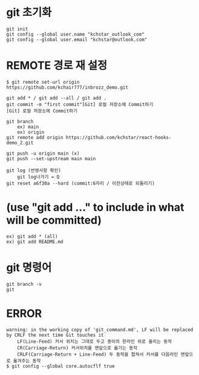 #  git 초기화 
    git init
    git config --global user.name "kchstar_outlook_com"
    git config --global user.email "kchstar@outlook.com"
# REMOTE 경로 재 설정
    $ git remote set-url origin https://github.com/kchair777/inbrozz_demo.git

    git add * / git add --all / git add . 
    git commit -m "first commit"[Git] 로컬 저장소에 Commit하기
    [Git] 로컬 저장소에 Commit하기

    git branch 
        ex) main
        ex) origin 
    git remote add origin https://github.com/kchstar/react-hooks-demo_2.git

    git push -u origin main (x)
    git push --set-upstream main main

    git log (반영사항 확인)
        git log나가기 = Q
    git reset a6f30a --hard (commit:6자리 / 이전상태로 되돌리기)

# (use "git add <file>..." to include in what will be committed)
    ex) git add * (all)
    ex) git add README.md

# git 명령어 
    git branch -v
    git 
# ERROR
    warning: in the working copy of 'git_command.md', LF will be replaced by CRLF the next time Git touches it
        LF(Line-Feed) 커서 위치는 그대로 두고 종이의 한라인 위로 올리는 동작 
        CR(Carriage-Return) 커서위치를 맨앞으로 옮기는 동작
        CRLF(Carriage-Return + Line-Feed) 두 동작을 합쳐서 커서를 다음라인 맨앞으로 옮겨주는 동작
    $ git config --global core.autocflf true